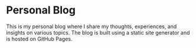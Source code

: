 # Personal Blog

This is my personal blog where I share my thoughts, experiences, and insights on various topics. The blog is built using a static site generator and is hosted on GitHub Pages.
